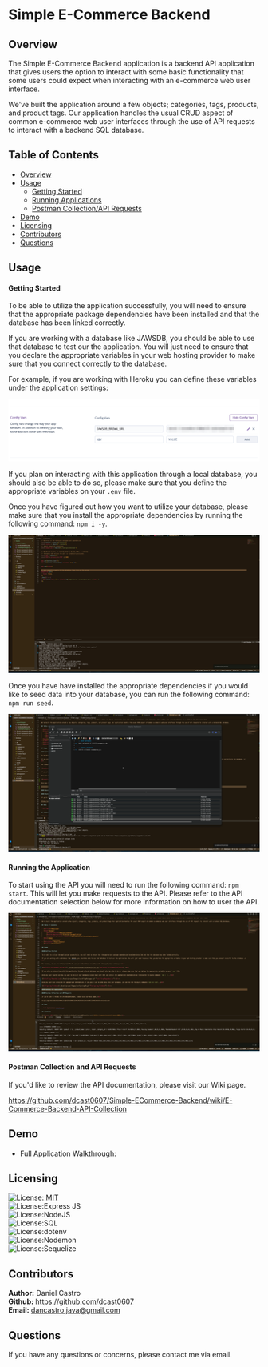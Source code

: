 # Simple E-Commerce Backend

## Overview

The Simple E-Commerce Backend application is a backend API application that gives users the option to interact with some basic functionality that some users could expect when interacting with an e-commerce web user interface. 

We've built the application around a few objects; categories, tags, products, and product tags. Our application handles the usual CRUD aspect of common e-commerce web user interfaces through the use of API requests to interact with a backend SQL database. 

## Table of Contents

- [Overview](#overview)
- [Usage](#usage)
    - [Getting Started](#getting-started)
    - [Running Applications](#running-the-application)
    - [Postman Collection/API Requests](#postman-collection-and-api-requests)
- [Demo](#demo)
- [Licensing](#licensing)
- [Contributors](#contributors)
- [Questions](#questions)

## Usage

#### Getting Started

To be able to utilize the application successfully, you will need to ensure that the appropriate package dependencies have been installed and that the database has been linked correctly. 

If you are working with a database like JAWSDB, you should be able to use that database to test our the application. You will just need to ensure that you declare the appropriate variables in your web hosting provider to make sure that you connect correctly to the database. </br>

For example, if you are working with Heroku you can define these variables under the application settings: </br>

![Declaring Environment Variables](./Assets/projectImages/herokuVariables.png "Declaring Environment Variables") </br>

If you plan on interacting with this application through a local database, you should also be able to do so, please make sure that you define the appropriate variables on your `.env` file. 

Once you have figured out how you want to utilize your database, please make sure that you install the appropriate dependencies by running the following command: `npm i -y`. </br>

![Installing Dependencies](./Assets/projectImages/installingPackages.gif "Installing Dependencies") </br>

Once you have have installed the appropriate dependencies if you would like to seed data into your database, you can run the following command: `npm run seed`. </br>

![Configuring Database](./Assets/projectImages/configuringDB.gif "Configuring Database") </br>

#### Running the Application

To start using the API you will need to run the following command: `npm start`. This will let you make requests to the API. Please refer to the API documentation selection below for more information on how to user the API. 

![Running the Application](./Assets/projectImages/runningApplication.gif "Running the Application") </br>

#### Postman Collection and API Requests

If you'd like to review the API documentation, please visit our Wiki page. </br>

https://github.com/dcast0607/Simple-ECommerce-Backend/wiki/E-Commerce-Backend-API-Collection

## Demo

- Full Application Walkthrough: 

## Licensing

[![License: MIT](https://img.shields.io/badge/License-MIT-yellow.svg)](https://opensource.org/licenses/MIT)</br>
![License:Express JS](https://img.shields.io/badge/License-Express%20JS-brightgreen)</br>
![License:NodeJS](https://img.shields.io/badge/License-Node%20JS-yellowgreen)</br>
![License:SQL](https://img.shields.io/badge/License-SQL-blue)</br>
![License:dotenv](https://img.shields.io/badge/License-dotenv-orange)</br>
![License:Nodemon](https://img.shields.io/badge/License-Nodemon-lightgrey)</br>
![License:Sequelize](https://img.shields.io/badge/License-Sequelize-blue)</br>


## Contributors

**Author:** Daniel Castro </br>
**Github:** https://github.com/dcast0607 </br>
**Email:** dancastro.java@gmail.com </br>

## Questions

If you have any questions or concerns, please contact me via email. 